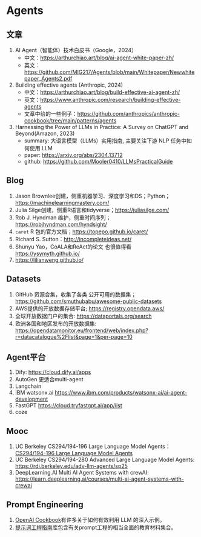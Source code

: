# Agents

## 文章
1. AI Agent（智能体）技术白皮书（Google，2024）
   - 中文：https://arthurchiao.art/blog/ai-agent-white-paper-zh/
   - 英文：https://github.com/MIG217/Agents/blob/main/Whitepaper/Newwhitepaper_Agents2.pdf
2. Building effective agents (Anthropic, 2024)
   - 中文：https://arthurchiao.art/blog/build-effective-ai-agent-zh/
   - 英文：https://www.anthropic.com/research/building-effective-agents
   - 文章中给的一些例子：https://github.com/anthropics/anthropic-cookbook/tree/main/patterns/agents
3. Harnessing the Power of LLMs in Practice: A Survey on ChatGPT and Beyond(Amazon, 2023)
   - summary: 大语言模型（LLMs）实用指南, 主要关注下游 NLP 任务中如何使用 LLM
   - paper: https://arxiv.org/abs/2304.13712
   - github: https://github.com/Mooler0410/LLMsPracticalGuide

## Blog
1. Jason Brownlee创建，侧重机器学习、深度学习和DS；Python； https://machinelearningmastery.com/
2. Julia Silge创建，侧重R语言和tidyverse；https://juliasilge.com/
3. Rob J. Hyndman 维护，侧重时间序列；https://robjhyndman.com/hyndsight/
4. `caret` R 包的官方文档；https://topepo.github.io/caret/
5. Richard S. Sutton：http://incompleteideas.net/
6. Shunyu Yao，CoALA和ReAct的论文 也很值得看 https://ysymyth.github.io/
7. https://lilianweng.github.io/

## Datasets
1. GitHub 资源合集，收集了各类 公开可用的数据集；https://github.com/smuthubabu/awesome-public-datasets
2. AWS提供的开放数据存储平台; https://registry.opendata.aws/
3. 全球开放数据门户的集合: https://dataportals.org/search
4. 欧洲各国和地区发布的开放数据集: https://opendatamonitor.eu/frontend/web/index.php?r=datacatalogue%2Flist&page=1&per-page=10

## Agent平台
1. Dify: https://cloud.dify.ai/apps
2. AutoGen 更适合multi-agent
3. Langchain 
4. IBM watsonx.ai https://www.ibm.com/products/watsonx-ai/ai-agent-development
5. FastGPT https://cloud.tryfastgpt.ai/app/list
6. coze 

## Mooc
1. UC Berkeley CS294/194-196 Large Language Model Agents： [CS294/194-196 Large Language Model Agents](https://rdi.berkeley.edu/llm-agents/f24)
2. UC Berkeley CS294/194-280 Advanced Large Language Model Agents: https://rdi.berkeley.edu/adv-llm-agents/sp25
3. DeepLearning.AI Multi AI Agent Systems with crewAI: https://learn.deeplearning.ai/courses/multi-ai-agent-systems-with-crewai

## Prompt Engineering 
1. [OpenAI Cookbook](https://github.com/openai/openai-cookbook)有许多关于如何有效利用 LLM 的深入示例。
2. [提示词工程指南](https://github.com/dair-ai/Prompt-Engineering-Guide)库包含有关prompt工程的相当全面的教育材料集合。
